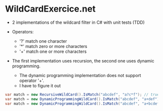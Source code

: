 # WildCardExercice.net

* 2 implementations of the wildcard filter in C# with unit tests (TDD)
* Operators:
	- '?' match one character
	- '*' match zero or more characters
	- '+' match one or more characters

* The first implementation uses recursion, the second one uses dynamic programming.

	- The dynamic programming implementation does not support operator '+'.
	- I have to figure it out

```cs
var match = new RecursiveWildCard().IsMatch("abcdef", "a?c*f"); // true
var match = new DynamicProgrammingWildCard().IsMatch("abcdef", "a+def"); // true
var match = new DynamicProgrammingWildCard().IsMatch("abcdef", "a+bcdef"); // false
```
